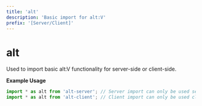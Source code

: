 ```yaml
---
title: 'alt'
description: 'Basic import for alt:V'
prefix: '[Server/Client]'
---
```


# alt

Used to import basic alt:V functionality for server-side or client-side.

**Example Usage**

```js
import * as alt from 'alt-server'; // Server import can only be used server-side.
import * as alt from 'alt-client'; // Client import can only be used client-side.
```
